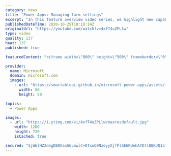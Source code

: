 ```yaml
---
category: news
title: "Power Apps: Managing form settings"
excerpt: "In this feature overview video series, we highlight new capabilities included in the latest update to Microsoft Power Apps.  Improvements to Microsoft Power Apps for managing form settings and events allow users to set various features on a form in the new modern designer.   Get the most out of Power"
publishedDateTime: 2020-10-29T18:18:14Z
originalUrl: "https://youtube.com/watch?v=4xfT4uZPLlw"
type: video
quality: 137
heat: 137
published: true

featuredContent: "<iframe width=\"800\" height=\"500\" frameborder=\"0\" src=\"https://www.youtube.com/embed/4xfT4uZPLlw\" allow=\"accelerometer; autoplay; encrypted-media; gyroscope; picture-in-picture\" allowfullscreen></iframe>"

provider:
  name: Microsoft
  domain: microsoft.com
  images:
    - url: "https://smartableai.github.io/microsoft-power-apps/assets/images/organizations/microsoft.com-50x50.jpg"
      width: 50
      height: 50

topics:
  - Power Apps

images:
  - url: "https://i.ytimg.com/vi/4xfT4uZPLlw/maxresdefault.jpg"
    width: 1280
    height: 720
    isCached: true

secured: "SjW6lHZ2degDB0XaxG6LmwlC+8TxuQ9NzeyyXjfPlSEERUehAYD4l8BRJQ1aTdqclj4esmDIqgJLyUa3/7yEZ+hKptSTUkyfwuPfmjJND/iF4LoT/MbH738en8eqlDqR2HgRMhAPrXy6mcUUhQHhtUS3sumGfj/OXd8DYgF+nkf2D7+VMPBOCmg22+oIglb+PEUBUHMIbw96ecGReaxCG4/p4jEEDL/svG2QhZln1yEeATVJ+0+wwr3jS5OJa/E4t1X5jyYBD8riE7OPM1nhW6M3MuCc1+CUgO5HhnCqk1tqimZc9DYupBryK1ZDB0I6SAqdST8ei+0XbrMMtx0BpwjdZyV90PLeZhW7FYSC5KFWfBa/bck9sP0VVyADTIuHnd2GPPpU0WLTUvlns8817bZSFFPJmqL5dxmyy7XohFYD/KPYXd7rwecvABLySwoi;XpQKUffbt3GK1ulsYkf9/g=="
---
```


